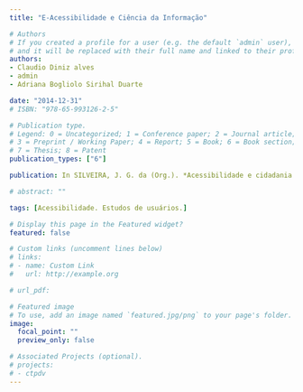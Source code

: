 ```yaml
---
title: "E-Acessibilidade e Ciência da Informação"

# Authors
# If you created a profile for a user (e.g. the default `admin` user), write the username (folder name) here 
# and it will be replaced with their full name and linked to their profile.
authors:
- Claudio Diniz alves
- admin
- Adriana Bogliolo Sirihal Duarte

date: "2014-12-31"
# ISBN: "978-65-993126-2-5"

# Publication type.
# Legend: 0 = Uncategorized; 1 = Conference paper; 2 = Journal article;
# 3 = Preprint / Working Paper; 4 = Report; 5 = Book; 6 = Book section;
# 7 = Thesis; 8 = Patent
publication_types: ["6"]

publication: In SILVEIRA, J. G. da (Org.). *Acessibilidade e cidadania - teorias e práticas em contextos informacionais.* Belo Horizonte - Impressões de Minas, p. 39-67

# abstract: ""

tags: [Acessibilidade. Estudos de usuários.]

# Display this page in the Featured widget?
featured: false

# Custom links (uncomment lines below)
# links:
# - name: Custom Link
#   url: http://example.org

# url_pdf: 

# Featured image
# To use, add an image named `featured.jpg/png` to your page's folder. 
image:
  focal_point: ""
  preview_only: false

# Associated Projects (optional).
# projects:
# - ctpdv
---
```

